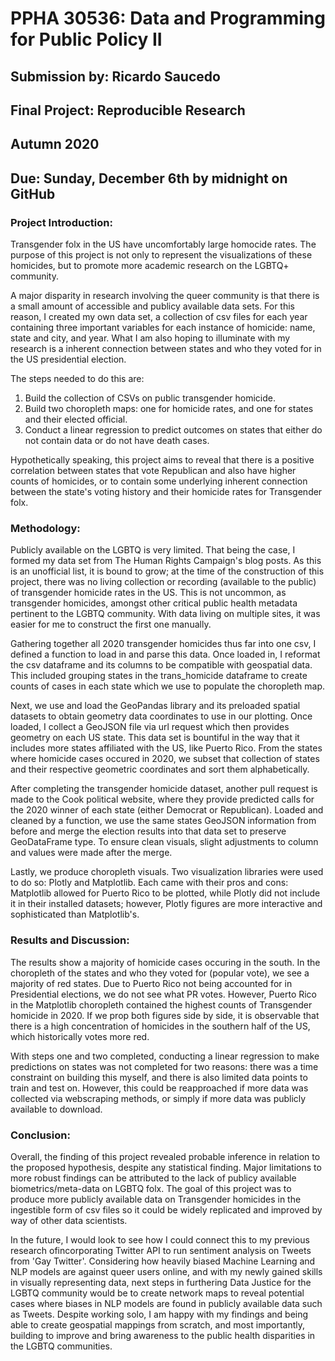 # PPHA 30536: Data and Programming for Public Policy II
## Submission by: Ricardo Saucedo
## Final Project: Reproducible Research
## Autumn 2020


## Due: Sunday, December 6th by midnight on GitHub

### Project Introduction:

Transgender folx in the US have uncomfortably large homocide rates. The purpose of this project is not only to represent the visualizations of these homicides, but to promote more academic research on the LGBTQ+ community. 


A major disparity in research involving the queer community is that there is a small amount of accessible and publicy available data sets. For this reason, I created my own data set, a collection of csv files for each year containing three important variables for each instance of homicide: name, state and city, and year. What I am also hoping to illuminate with my research is a inherent connection between states and who they voted for in the US presidential election.

The steps needed to do this are:

1) Build the collection of CSVs on public transgender homicide.
2) Build two choropleth maps: one for homicide rates, and one for states and their elected official.
3) Conduct a linear regression to predict outcomes on states that either do not contain data or do not have death cases.

Hypothetically speaking, this project aims to reveal that there is a positive correlation between states that vote Republican and also have higher counts of homicides, or to contain some underlying inherent connection between the state's voting history and their homicide rates for Transgender folx.

### Methodology:
Publicly available on the LGBTQ is very limited. That being the case, I formed my data set from The Human Rights Campaign's blog posts. As this is an unofficial list, it is bound to grow; at the time of the construction of this project, there was no living collection or recording (available to the public) of transgender homicide rates in the US. This is not uncommon, as transgender homicides, amongst other critical public health metadata pertinent to the LGBTQ community. With data living on multiple sites, it was easier for me to construct the first one manually.

Gathering together all 2020 transgender homicides thus far into one csv, I defined a function to load in and parse this data. Once loaded in, I reformat the csv dataframe and its columns to be compatible with geospatial data. This included grouping states in the trans_homicide dataframe to create counts of cases in each state which we use to populate the choropleth map.

Next, we use and load the GeoPandas library and its preloaded spatial datasets to obtain geometry data coordinates to use in our plotting. Once loaded, I collect a GeoJSON file via url request which then provides geometry on each US state. This data set is bountiful in the way that it includes more states affiliated with the US, like Puerto Rico. From the states where homicide cases occured in 2020, we subset that collection of states and their respective geometric coordinates and sort them alphabetically.

After completing the transgender homicide dataset, another pull request is made to the Cook political website, where they provide predicted calls for the 2020 winner of each state (either Democrat or Republican). Loaded and cleaned by a function, we use the same states GeoJSON information from before and merge the election results into that data set to preserve GeoDataFrame type. To ensure clean visuals, slight adjustments to column and values were made after the merge.

Lastly, we produce choropleth visuals. Two visualization libraries were used to do so: Plotly and Matplotlib. Each came with their pros and cons: Matplotlib allowed for Puerto Rico to be plotted, while Plotly did not include it in their installed datasets; however, Plotly figures are more interactive and sophisticated than Matplotlib's.

### Results and Discussion:
The results show a majority of homicide cases occuring in the south. In the choropleth of the states and who they voted for (popular vote), we see a majority of red states. Due to Puerto Rico not being accounted for in Presidential elections, we do not see what PR votes. However, Puerto Rico in the Matplotlib choropleth contained the highest counts of Transgender homicide in 2020. If we prop both figures side by side, it is observable that there is a high concentration of homicides in the southern half of the US, which historically votes more red. 


With steps one and two completed, conducting a linear regression to make predictions on states was not completed for two reasons: there was a time constraint on building this myself, and there is also limited data points to train and test on. However, this could be reapproached if more data was collected via webscraping methods, or simply if more data was publicly available to download. 

### Conclusion:
Overall, the finding of this project revealed probable inference in relation to  the proposed hypothesis, despite any statistical finding. Major limitations to more robust findings can be attributed to the lack of publicy available biometrics/meta-data on LGBTQ folx. The goal of this project was to produce more publicly available data on Transgender homicides in the ingestible form of csv files so it could be widely replicated and improved by way of other data scientists. 

In the future, I would look to see how I could connect this to my previous research ofincorporating Twitter API to run sentiment analysis on Tweets from 'Gay Twitter'. Considering how heavily biased Machine Learning and NLP models are against queer users online, and with my newly gained skills in visually representing data, next steps in furthering Data Justice for the LGBTQ community would be to create network maps to reveal potential cases where biases in NLP models are found in publicly available data such as Tweets. Despite working solo, I am happy with my findings and being able to create geospatial mappings from scratch, and most importantly, building to improve and bring awareness to the public health disparities in the LGBTQ communities. 

